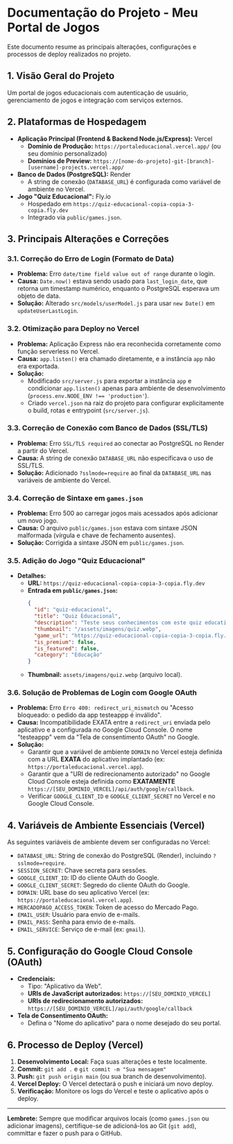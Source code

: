 # Documentação do Projeto - Meu Portal de Jogos

Este documento resume as principais alterações, configurações e processos de deploy realizados no projeto.

## 1. Visão Geral do Projeto
Um portal de jogos educacionais com autenticação de usuário, gerenciamento de jogos e integração com serviços externos.

## 2. Plataformas de Hospedagem

*   **Aplicação Principal (Frontend & Backend Node.js/Express):** Vercel
    *   **Domínio de Produção:** `https://portaleducacional.vercel.app/` (ou seu domínio personalizado)
    *   **Domínios de Preview:** `https://[nome-do-projeto]-git-[branch]-[username]-projects.vercel.app/`
*   **Banco de Dados (PostgreSQL):** Render
    *   A string de conexão (`DATABASE_URL`) é configurada como variável de ambiente no Vercel.
*   **Jogo "Quiz Educacional":** Fly.io
    *   Hospedado em `https://quiz-educacional-copia-copia-3-copia.fly.dev`
    *   Integrado via `public/games.json`.

## 3. Principais Alterações e Correções

### 3.1. Correção do Erro de Login (Formato de Data)
*   **Problema:** Erro `date/time field value out of range` durante o login.
*   **Causa:** `Date.now()` estava sendo usado para `last_login_date`, que retorna um timestamp numérico, enquanto o PostgreSQL esperava um objeto de data.
*   **Solução:** Alterado `src/models/userModel.js` para usar `new Date()` em `updateUserLastLogin`.

### 3.2. Otimização para Deploy no Vercel
*   **Problema:** Aplicação Express não era reconhecida corretamente como função serverless no Vercel.
*   **Causa:** `app.listen()` era chamado diretamente, e a instância `app` não era exportada.
*   **Solução:**
    *   Modificado `src/server.js` para exportar a instância `app` e condicionar `app.listen()` apenas para ambiente de desenvolvimento (`process.env.NODE_ENV !== 'production'`).
    *   Criado `vercel.json` na raiz do projeto para configurar explicitamente o build, rotas e entrypoint (`src/server.js`).

### 3.3. Correção de Conexão com Banco de Dados (SSL/TLS)
*   **Problema:** Erro `SSL/TLS required` ao conectar ao PostgreSQL no Render a partir do Vercel.
*   **Causa:** A string de conexão `DATABASE_URL` não especificava o uso de SSL/TLS.
*   **Solução:** Adicionado `?sslmode=require` ao final da `DATABASE_URL` nas variáveis de ambiente do Vercel.

### 3.4. Correção de Sintaxe em `games.json`
*   **Problema:** Erro 500 ao carregar jogos mais acessados após adicionar um novo jogo.
*   **Causa:** O arquivo `public/games.json` estava com sintaxe JSON malformada (vírgula e chave de fechamento ausentes).
*   **Solução:** Corrigida a sintaxe JSON em `public/games.json`.

### 3.5. Adição do Jogo "Quiz Educacional"
*   **Detalhes:**
    *   **URL:** `https://quiz-educacional-copia-copia-3-copia.fly.dev`
    *   **Entrada em `public/games.json`:**
        ```json
        {
          "id": "quiz-educacional",
          "title": "Quiz Educacional",
          "description": "Teste seus conhecimentos com este quiz educativo e divertido!",
          "thumbnail": "/assets/imagens/quiz.webp",
          "game_url": "https://quiz-educacional-copia-copia-3-copia.fly.dev",
          "is_premium": false,
          "is_featured": false,
          "category": "Educação"
        }
        ```
    *   **Thumbnail:** `assets/imagens/quiz.webp` (arquivo local).

### 3.6. Solução de Problemas de Login com Google OAuth
*   **Problema:** Erro `Erro 400: redirect_uri_mismatch` ou "Acesso bloqueado: o pedido da app testeappp é inválido".
*   **Causa:** Incompatibilidade EXATA entre a `redirect_uri` enviada pelo aplicativo e a configurada no Google Cloud Console. O nome "testeappp" vem da "Tela de consentimento OAuth" no Google.
*   **Solução:**
    *   Garantir que a variável de ambiente `DOMAIN` no Vercel esteja definida com a URL **EXATA** do aplicativo implantado (ex: `https://portaleducacional.vercel.app`).
    *   Garantir que a "URI de redirecionamento autorizado" no Google Cloud Console esteja definida como **EXATAMENTE** `https://[SEU_DOMINIO_VERCEL]/api/auth/google/callback`.
    *   Verificar `GOOGLE_CLIENT_ID` e `GOOGLE_CLIENT_SECRET` no Vercel e no Google Cloud Console.

## 4. Variáveis de Ambiente Essenciais (Vercel)

As seguintes variáveis de ambiente devem ser configuradas no Vercel:

*   `DATABASE_URL`: String de conexão do PostgreSQL (Render), incluindo `?sslmode=require`.
*   `SESSION_SECRET`: Chave secreta para sessões.
*   `GOOGLE_CLIENT_ID`: ID do cliente OAuth do Google.
*   `GOOGLE_CLIENT_SECRET`: Segredo do cliente OAuth do Google.
*   `DOMAIN`: URL base do seu aplicativo Vercel (ex: `https://portaleducacional.vercel.app`).
*   `MERCADOPAGO_ACCESS_TOKEN`: Token de acesso do Mercado Pago.
*   `EMAIL_USER`: Usuário para envio de e-mails.
*   `EMAIL_PASS`: Senha para envio de e-mails.
*   `EMAIL_SERVICE`: Serviço de e-mail (ex: `gmail`).

## 5. Configuração do Google Cloud Console (OAuth)

*   **Credenciais:**
    *   Tipo: "Aplicativo da Web".
    *   **URIs de JavaScript autorizados:** `https://[SEU_DOMINIO_VERCEL]`
    *   **URIs de redirecionamento autorizados:** `https://[SEU_DOMINIO_VERCEL]/api/auth/google/callback`
*   **Tela de Consentimento OAuth:**
    *   Defina o "Nome do aplicativo" para o nome desejado do seu portal.

## 6. Processo de Deploy (Vercel)

1.  **Desenvolvimento Local:** Faça suas alterações e teste localmente.
2.  **Commit:** `git add .` e `git commit -m "Sua mensagem"`
3.  **Push:** `git push origin main` (ou sua branch de desenvolvimento).
4.  **Vercel Deploy:** O Vercel detectará o push e iniciará um novo deploy.
5.  **Verificação:** Monitore os logs do Vercel e teste o aplicativo após o deploy.

---
**Lembrete:** Sempre que modificar arquivos locais (como `games.json` ou adicionar imagens), certifique-se de adicioná-los ao Git (`git add`), committar e fazer o push para o GitHub.
